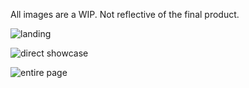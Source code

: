 All images are a WIP. Not reflective of the final product.

![landing](https://i.imgur.com/V2hn5Tc.png)

![direct showcase](https://i.imgur.com/yURTOmB.png)

![entire page](https://i.imgur.com/DUEO9HQ.png)
